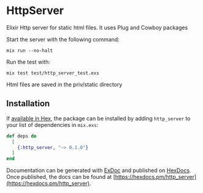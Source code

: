 # HttpServer

Elixir Http server for static html files.
It uses Plug and Cowboy packages

Start the server with the following command:
```
mix run --no-halt
```

Run the test with:
```
mix test test/http_server_test.exs
```
Html files are saved in the priv/static directory

## Installation

If [available in Hex](https://hex.pm/docs/publish), the package can be installed
by adding `http_server` to your list of dependencies in `mix.exs`:

```elixir
def deps do
  [
    {:http_server, "~> 0.1.0"}
  ]
end
```

Documentation can be generated with [ExDoc](https://github.com/elixir-lang/ex_doc)
and published on [HexDocs](https://hexdocs.pm). Once published, the docs can
be found at [https://hexdocs.pm/http_server](https://hexdocs.pm/http_server).
